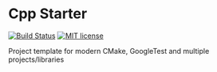 # Cpp Starter

[![Build Status](https://travis-ci.org/isc30/cpp-starter.svg?branch=master)](https://travis-ci.org/isc30/cpp-starter)
[![MIT license](http://img.shields.io/badge/license-MIT-brightgreen.svg)](http://opensource.org/licenses/MIT)

Project template for modern CMake, GoogleTest and multiple projects/libraries
